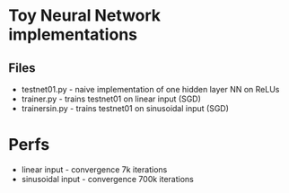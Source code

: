 # Toy Neural Network implementations

## Files
- testnet01.py - naive implementation of one hidden layer NN on ReLUs
- trainer.py - trains testnet01 on linear input (SGD)
- trainersin.py - trains testnet01 on sinusoidal input (SGD)

# Perfs 
- linear input - convergence 7k iterations
- sinusoidal input - convergence 700k iterations 
